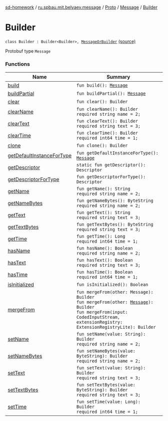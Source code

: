 [sd-homework](../../../../index.md) / [ru.spbau.mit.belyaev.message](../../../index.md) / [Proto](../../index.md) / [Message](../index.md) / [Builder](.)

# Builder

`class Builder : Builder<Builder>, `[`MessageOrBuilder`](../../-message-or-builder/index.md) [(source)](https://github.com/StasBel/sd-homework/blob/InstantMessenger/src/main/kotlin/ru/spbau/mit/belyaev/message/Proto.java#L401)

Protobuf type `Message`

### Functions

| Name | Summary |
|---|---|
| [build](build.md) | `fun build(): `[`Message`](../index.md) |
| [buildPartial](build-partial.md) | `fun buildPartial(): `[`Message`](../index.md) |
| [clear](clear.md) | `fun clear(): Builder` |
| [clearName](clear-name.md) | `fun clearName(): Builder`<br>`required string name = 2;` |
| [clearText](clear-text.md) | `fun clearText(): Builder`<br>`required string text = 3;` |
| [clearTime](clear-time.md) | `fun clearTime(): Builder`<br>`required int64 time = 1;` |
| [clone](clone.md) | `fun clone(): Builder` |
| [getDefaultInstanceForType](get-default-instance-for-type.md) | `fun getDefaultInstanceForType(): `[`Message`](../index.md) |
| [getDescriptor](get-descriptor.md) | `static fun getDescriptor(): Descriptor` |
| [getDescriptorForType](get-descriptor-for-type.md) | `fun getDescriptorForType(): Descriptor` |
| [getName](get-name.md) | `fun getName(): String`<br>`required string name = 2;` |
| [getNameBytes](get-name-bytes.md) | `fun getNameBytes(): ByteString`<br>`required string name = 2;` |
| [getText](get-text.md) | `fun getText(): String`<br>`required string text = 3;` |
| [getTextBytes](get-text-bytes.md) | `fun getTextBytes(): ByteString`<br>`required string text = 3;` |
| [getTime](get-time.md) | `fun getTime(): Long`<br>`required int64 time = 1;` |
| [hasName](has-name.md) | `fun hasName(): Boolean`<br>`required string name = 2;` |
| [hasText](has-text.md) | `fun hasText(): Boolean`<br>`required string text = 3;` |
| [hasTime](has-time.md) | `fun hasTime(): Boolean`<br>`required int64 time = 1;` |
| [isInitialized](is-initialized.md) | `fun isInitialized(): Boolean` |
| [mergeFrom](merge-from.md) | `fun mergeFrom(other: Message): Builder`<br>`fun mergeFrom(other: `[`Message`](../index.md)`): Builder`<br>`fun mergeFrom(input: CodedInputStream, extensionRegistry: ExtensionRegistryLite): Builder` |
| [setName](set-name.md) | `fun setName(value: String): Builder`<br>`required string name = 2;` |
| [setNameBytes](set-name-bytes.md) | `fun setNameBytes(value: ByteString): Builder`<br>`required string name = 2;` |
| [setText](set-text.md) | `fun setText(value: String): Builder`<br>`required string text = 3;` |
| [setTextBytes](set-text-bytes.md) | `fun setTextBytes(value: ByteString): Builder`<br>`required string text = 3;` |
| [setTime](set-time.md) | `fun setTime(value: Long): Builder`<br>`required int64 time = 1;` |
